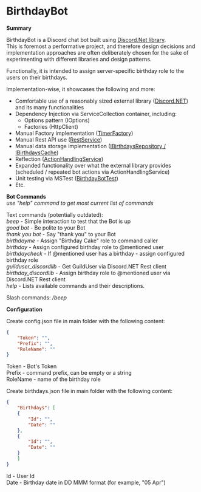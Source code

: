 # BirthdayBot  
  
**Summary**  
  
BirthdayBot is a Discord chat bot built using [Discord.Net library](https://github.com/discord-net/Discord.Net).  
This is foremost a performative project, and therefore design decisions and implementation approaches are often deliberately chosen for the sake of experimenting with different libraries and design patterns.    
  
Functionally, it is intended to assign server-specific birthday role to the users on their birthdays.  
  
Implementation-wise, it showcases the following and more:  
- Comfortable use of a reasonably sized external library ([Discord.NET](https://github.com/discord-net/Discord.Net)) and its many functionalities  
- Dependency Injection via ServiceCollection container, including:   
  - Options pattern (IOptions)  
  - Factories (HttpClient)  
- Manual Factory implementation ([TimerFactory](BirthdayBotSource/Services/TimerFactory.cs))  
- Manual Rest API use ([RestService](BirthdayBotSource/Services/RestService.cs))  
- Manual data storage implementation ([IBirthdaysRepository / IBirthdaysCache](../../tree/master/BirthdayBotSource/Data))  
- Reflection ([ActionHandlingService](../../tree/master/BirthdayBotSource/Services/ActionHandlingService.cs))
- Expanded functionality over what the external library provides (scheduled / repeated bot actions via ActionHandlingService)  
- Unit testing via MSTest ([BirthdayBotTest](../../tree/master/BirthdayBothTest))
- Etc.  
  
**Bot Commands**  
*use "help" command to get most current list of commands*  
  
Text commands (potentially outdated):  
*beep* - Simple interaction to test that the Bot is up  
*good bot* - Be polite to your Bot  
*thank you bot* - Say "thank you" to your Bot  
*birthdayme* - Assign "Birthday Cake" role to command caller  
*birthday* - Assign configured birthday role to @mentioned user  
*birthdaycheck* - If @mentioned user has a birthday - assign configured birthday role  
*guilduser_discordlib* - Get GuildUser via Discord.NET Rest client  
*birthday_discordlib* - Assign birthday role to @mentioned user via Discord.NET Rest client  
*help* - Lists available commands and their descriptions.  

Slash commands:
*/beep*
   
**Configuration**  
  
Create config.json file in main folder with the following content:  
```json  
{  
    "Token": "",  
    "Prefix": "",  
    "RoleName": ""  
}  
```  
  
Token - Bot's Token  
Prefix - command prefix, can be empty or a string  
RoleName - name of the birthday role  
  
Create birthdays.json file in main folder with the following content:  
```json  
{  
    "Birthdays": [  
    {  
        "Id": "",  
        "Date": ""  
    },  
    {  
        "Id": "",  
        "Date": ""  
    }  
    ]  
}  
```  
  
Id - User Id  
Date - Birthday date in DD MMM format (for example, "05 Apr")  